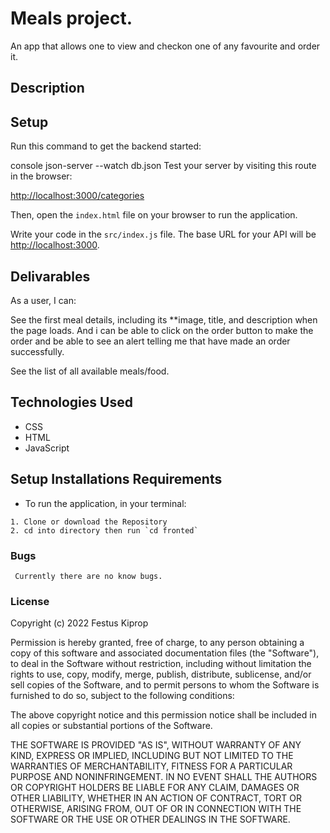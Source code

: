 # Meals project.

An app that allows one to view and checkon one of any favourite and order it.



## Description



## Setup

Run this command to get the backend started:

console
json-server --watch db.json
Test your server by visiting this route in the browser:

[http://localhost:3000/categories](http://localhost:3000/categories)

Then, open the `index.html` file on your browser to run the application.

Write your code in the `src/index.js` file. The base URL for your API will be
[http://localhost:3000](http://localhost:3000).

## Delivarables
As a user, I can:

 See the first meal details, including its **image, title, and description when the page loads. And i can be able to click on the order button to make the order and be able to see an alert telling me that have made an order successfully. 

 See the list of all available meals/food.

## Technologies Used 

- CSS
- HTML
- JavaScript



## Setup Installations Requirements
   * To run the application, in your terminal:

    1. Clone or download the Repository
    2. cd into directory then run `cd fronted`

    
### Bugs 
    
    
     Currently there are no know bugs.


    



### License

Copyright (c) 2022 Festus Kiprop

Permission is hereby granted, free of charge, to any person obtaining a copy of this software and associated documentation files (the "Software"), to deal in the Software without restriction, including without limitation the rights to use, copy, modify, merge, publish, distribute, sublicense, and/or sell copies of the Software, and to permit persons to whom the Software is furnished to do so, subject to the following conditions:

The above copyright notice and this permission notice shall be included in all copies or substantial portions of the Software.

THE SOFTWARE IS PROVIDED "AS IS", WITHOUT WARRANTY OF ANY KIND, EXPRESS OR IMPLIED, INCLUDING BUT NOT LIMITED TO THE WARRANTIES OF MERCHANTABILITY, FITNESS FOR A PARTICULAR PURPOSE AND NONINFRINGEMENT. IN NO EVENT SHALL THE AUTHORS OR COPYRIGHT HOLDERS BE LIABLE FOR ANY CLAIM, DAMAGES OR OTHER LIABILITY, WHETHER IN AN ACTION OF CONTRACT, TORT OR OTHERWISE, ARISING FROM, OUT OF OR IN CONNECTION WITH THE SOFTWARE OR THE USE OR OTHER DEALINGS IN THE SOFTWARE.